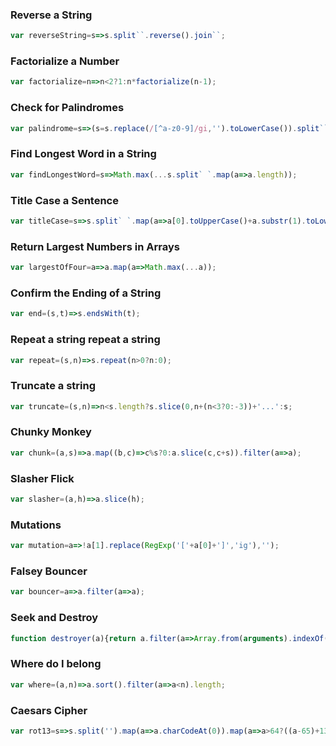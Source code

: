 ### Reverse a String
```js
var reverseString=s=>s.split``.reverse().join``;
```

### Factorialize a Number
```js
var factorialize=n=>n<2?1:n*factorialize(n-1);
```

### Check for Palindromes
```js
var palindrome=s=>(s=s.replace(/[^a-z0-9]/gi,'').toLowerCase()).split``.reverse().join``===s;
```

### Find Longest Word in a String
```js
var findLongestWord=s=>Math.max(...s.split` `.map(a=>a.length));
```

### Title Case a Sentence
```js
var titleCase=s=>s.split` `.map(a=>a[0].toUpperCase()+a.substr(1).toLowerCase()).join` `;
```

### Return Largest Numbers in Arrays
```js
var largestOfFour=a=>a.map(a=>Math.max(...a));
```

### Confirm the Ending of a String
```js
var end=(s,t)=>s.endsWith(t);
```

### Repeat a string repeat a string
```js
var repeat=(s,n)=>s.repeat(n>0?n:0);
```

### Truncate a string
```js
var truncate=(s,n)=>n<s.length?s.slice(0,n+(n<3?0:-3))+'...':s;
```

### Chunky Monkey
```js
var chunk=(a,s)=>a.map((b,c)=>c%s?0:a.slice(c,c+s)).filter(a=>a);
```

### Slasher Flick
```js
var slasher=(a,h)=>a.slice(h);
```

### Mutations
```js
var mutation=a=>!a[1].replace(RegExp('['+a[0]+']','ig'),'');
```

### Falsey Bouncer
```js
var bouncer=a=>a.filter(a=>a);
```

### Seek and Destroy
```js
function destroyer(a){return a.filter(a=>Array.from(arguments).indexOf(a)<=0);}
```

### Where do I belong
```js
var where=(a,n)=>a.sort().filter(a=>a<n).length;
```

### Caesars Cipher
```js
var rot13=s=>s.split('').map(a=>a.charCodeAt(0)).map(a=>a>64?((a-65)+13)%26+65:a).map(a=>String.fromCharCode(a)).join('');
```
